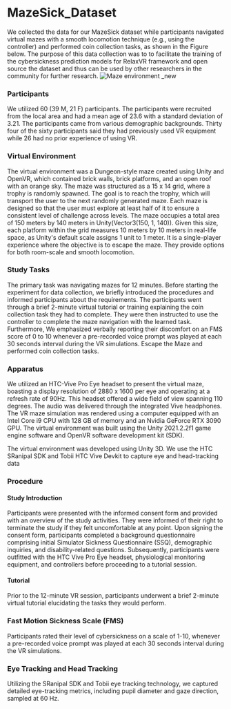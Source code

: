# MazeSick_Dataset

We collected the data for our MazeSick dataset while participants navigated virtual mazes with a smooth locomotion technique (e.g., using the controller) and performed coin collection tasks, as shown in the Figure below. The purpose of this data collection was to to facilitate the training of the cybersickness prediction models for RelaxVR framework and open source the dataset and thus can be used by other researchers in the community for further research.
![Maze environment _new](https://github.com/user-attachments/assets/1991af37-1492-4c54-8385-ee8c25963359)

### Participants
We utilized 60 (39 M, 21 F) participants. The participants were recruited from the local area and had a mean age of 23.6 with a standard deviation of 3.21. The participants came from various demographic backgrounds. Thirty four of the sixty participants said they had previously used VR equipment while 26 had no prior experience of using VR.


### Virtual Environment
The virtual environment was a Dungeon-style maze created using Unity and OpenVR, which contained brick walls, brick platforms, and an open roof with an orange sky. The maze was structured as a 15 x 14 grid, where a trophy is randomly spawned. 
The goal is to reach the trophy, which will transport the user to the next randomly generated maze. Each maze is designed so that the user must explore at least half of it to ensure a consistent level of challenge across levels. 
The maze occupies a total area of 150 meters by 140 meters in Unity(Vector3(150, 1, 140)). Given this size, each platform within the grid measures  10 meters by 10 meters in real-life space, as Unity's default scale assigns 1 unit to 1 meter. 
It is a single-player experience where the objective is to escape the maze. They provide options for both room-scale and smooth locomotion.
### Study Tasks
The primary task was navigating mazes for 12 minutes. Before starting the experiment for data collection, we briefly introduced the procedures and informed participants about the requirements. 
The participants went through a brief 2-minute virtual tutorial or training explaining the coin collection task they had to complete. They were then instructed to use the controller to complete the maze navigation with the learned task. 
Furthermore, We emphasized verbally reporting their discomfort on an FMS score of 0 to 10 whenever a pre-recorded voice prompt was played at each $30$ seconds interval during the VR simulations.
Escape the Maze and performed coin collection tasks.
### Apparatus
We utilized an HTC-Vive Pro Eye headset to present the virtual maze, boasting a display resolution of 2880 x 1600 per eye and operating at a refresh rate of 90Hz. This headset offered a wide field of view spanning 110 degrees. 
The audio was delivered through the integrated Vive headphones. The VR maze simulation was rendered using a computer equipped with an Intel Core i9 CPU with 128 GB of memory and an Nvidia GeForce RTX 3090 GPU. 
The virtual environment was built using the Unity 2021.2.2f1 game engine software and OpenVR software development kit (SDK).

The virtual environment was developed using Unity 3D. We use the HTC SRanipal SDK and Tobii HTC Vive Devkit to capture eye and head-tracking data


### Procedure

#### Study Introduction
Participants were presented with the informed consent form and provided with an overview of the study activities. They were informed of their right to terminate the study if they felt uncomfortable at any point. Upon signing the consent form, participants completed a background questionnaire comprising initial Simulator Sickness Questionnaire (SSQ), demographic inquiries, and disability-related questions. Subsequently, participants were outfitted with the HTC Vive Pro Eye headset, physiological monitoring equipment, and controllers before proceeding to a tutorial session.

#### Tutorial
Prior to the 12-minute VR session, participants underwent a brief 2-minute virtual tutorial elucidating the tasks they would perform.

### Fast Motion Sickness Scale (FMS)
Participants rated their level of cybersickness on a scale of 1-10, whenever a pre-recorded voice prompt was played at each $30$ seconds interval during the VR simulations.

### Eye Tracking and  Head Tracking
Utilizing the SRanipal SDK and Tobii eye tracking technology, we captured detailed eye-tracking metrics, including pupil diameter and gaze direction, sampled at 60 Hz.





